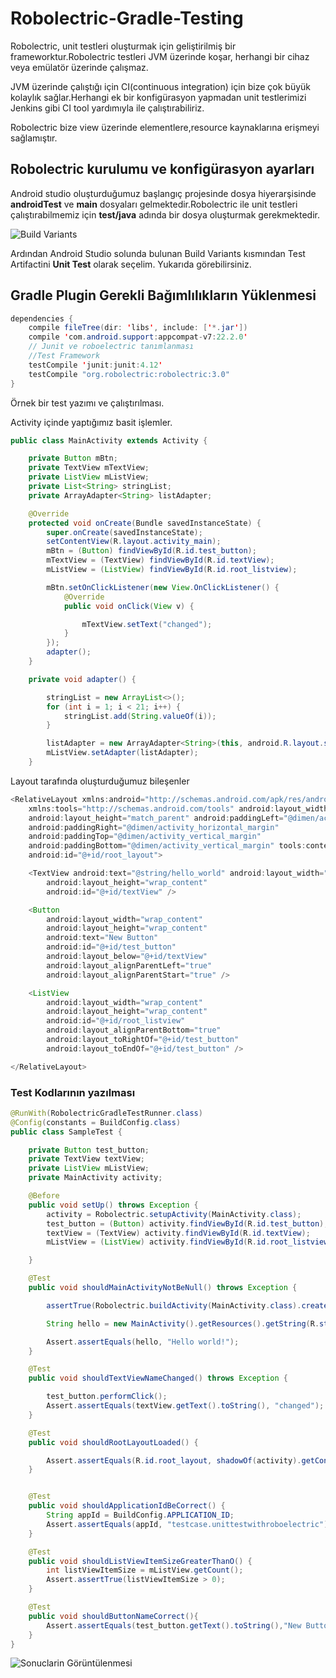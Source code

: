 # Robolectric-Gradle-Testing


Robolectric, unit testleri oluşturmak için geliştirilmiş bir frameworktur.Robolectric testleri JVM üzerinde koşar, herhangi bir cihaz veya emülatör üzerinde çalışmaz.

JVM üzerinde çalıştığı için CI(continuous integration) için bize çok büyük kolaylık sağlar.Herhangi ek bir konfigürasyon yapmadan unit testlerimizi Jenkins gibi CI tool yardımıyla ile çalıştırabiliriz.

Robolectric bize view üzerinde elementlere,resource kaynaklarına erişmeyi sağlamıştır.

## Robolectric kurulumu ve konfigürasyon ayarları

Android studio oluşturduğumuz başlangıç projesinde dosya hiyerarşisinde **androidTest** ve **main** dosyaları gelmektedir.Robolectric ile unit testleri çalıştırabilmemiz için **test/java** adında bir dosya oluşturmak gerekmektedir.

![Build Variants](http://www.gokhankaradas.com/wp-content/uploads/2015/08/studio.jpg)

Ardından Android Studio solunda bulunan Build Variants kısmından Test Artifactini **Unit Test** olarak seçelim. Yukarıda görebilirsiniz.

## Gradle Plugin Gerekli Bağımlılıkların Yüklenmesi

```java
dependencies {
    compile fileTree(dir: 'libs', include: ['*.jar'])
    compile 'com.android.support:appcompat-v7:22.2.0'
    // Junit ve roboelectric tanımlanması
    //Test Framework
    testCompile 'junit:junit:4.12'
    testCompile "org.robolectric:robolectric:3.0"
}
```

Örnek bir test yazımı ve çalıştırılması.

Activity içinde yaptığımız basit işlemler.
```java
public class MainActivity extends Activity {

    private Button mBtn;
    private TextView mTextView;
    private ListView mListView;
    private List<String> stringList;
    private ArrayAdapter<String> listAdapter;

    @Override
    protected void onCreate(Bundle savedInstanceState) {
        super.onCreate(savedInstanceState);
        setContentView(R.layout.activity_main);
        mBtn = (Button) findViewById(R.id.test_button);
        mTextView = (TextView) findViewById(R.id.textView);
        mListView = (ListView) findViewById(R.id.root_listview);

        mBtn.setOnClickListener(new View.OnClickListener() {
            @Override
            public void onClick(View v) {

                mTextView.setText("changed");
            }
        });
        adapter();
    }

    private void adapter() {

        stringList = new ArrayList<>();
        for (int i = 1; i < 21; i++) {
            stringList.add(String.valueOf(i));
        }

        listAdapter = new ArrayAdapter<String>(this, android.R.layout.simple_list_item_1, stringList);
        mListView.setAdapter(listAdapter);
    }
```

Layout tarafında oluşturduğumuz bileşenler
```java
<RelativeLayout xmlns:android="http://schemas.android.com/apk/res/android"
    xmlns:tools="http://schemas.android.com/tools" android:layout_width="match_parent"
    android:layout_height="match_parent" android:paddingLeft="@dimen/activity_horizontal_margin"
    android:paddingRight="@dimen/activity_horizontal_margin"
    android:paddingTop="@dimen/activity_vertical_margin"
    android:paddingBottom="@dimen/activity_vertical_margin" tools:context=".MainActivity"
    android:id="@+id/root_layout">

    <TextView android:text="@string/hello_world" android:layout_width="wrap_content"
        android:layout_height="wrap_content"
        android:id="@+id/textView" />

    <Button
        android:layout_width="wrap_content"
        android:layout_height="wrap_content"
        android:text="New Button"
        android:id="@+id/test_button"
        android:layout_below="@+id/textView"
        android:layout_alignParentLeft="true"
        android:layout_alignParentStart="true" />

    <ListView
        android:layout_width="wrap_content"
        android:layout_height="wrap_content"
        android:id="@+id/root_listview"
        android:layout_alignParentBottom="true"
        android:layout_toRightOf="@+id/test_button"
        android:layout_toEndOf="@+id/test_button" />

</RelativeLayout>
```

### Test Kodlarının yazılması
```java
@RunWith(RobolectricGradleTestRunner.class)
@Config(constants = BuildConfig.class)
public class SampleTest {

    private Button test_button;
    private TextView textView;
    private ListView mListView;
    private MainActivity activity;

    @Before
    public void setUp() throws Exception {
        activity = Robolectric.setupActivity(MainActivity.class);
        test_button = (Button) activity.findViewById(R.id.test_button);
        textView = (TextView) activity.findViewById(R.id.textView);
        mListView = (ListView) activity.findViewById(R.id.root_listview);

    }

    @Test
    public void shouldMainActivityNotBeNull() throws Exception {

        assertTrue(Robolectric.buildActivity(MainActivity.class).create().get() != null);

        String hello = new MainActivity().getResources().getString(R.string.hello_world);

        Assert.assertEquals(hello, "Hello world!");
    }

    @Test
    public void shouldTextViewNameChanged() throws Exception {

        test_button.performClick();
        Assert.assertEquals(textView.getText().toString(), "changed");
    }

    @Test
    public void shouldRootLayoutLoaded() {

        Assert.assertEquals(R.id.root_layout, shadowOf(activity).getContentView().getId());
    }


    @Test
    public void shouldApplicationIdBeCorrect() {
        String appId = BuildConfig.APPLICATION_ID;
        Assert.assertEquals(appId, "testcase.unittestwithroboelectric");
    }

    @Test
    public void shouldListViewItemSizeGreaterThanO() {
        int listViewItemSize = mListView.getCount();
        Assert.assertTrue(listViewItemSize > 0);
    }

    @Test
    public void shouldButtonNameCorrect(){
        Assert.assertEquals(test_button.getText().toString(),"New Button");
    }
}
```

![Sonuclarin Görüntülenmesi](http://www.gokhankaradas.com/wp-content/uploads/2015/08/test_results-1024x317.jpg)
